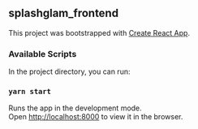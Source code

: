 
## splashglam_frontend

This project was bootstrapped with [Create React App](https://github.com/facebook/create-react-app).

### Available Scripts
In the project directory, you can run:

### `yarn start`

Runs the app in the development mode.\
Open [http://localhost:8000](http://localhost:8000) to view it in the browser.

